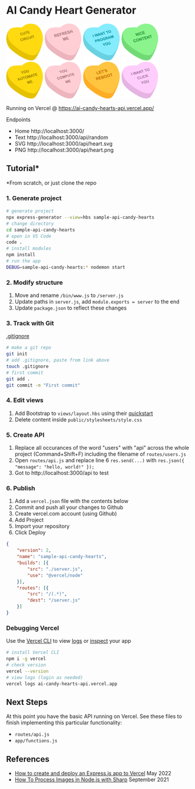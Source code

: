 
# AI Candy Heart Generator

<img src="public/assets/img/heart-3.png" width="100px"> <img src="public/assets/img/heart-1.png" width="100px"> <img src="public/assets/img/heart-4.png" width="100px"> <img src="public/assets/img/heart-2.png" width="100px"> <img src="public/assets/img/heart-5.png" width="100px"> <img src="public/assets/img/heart-11.png" width="100px"> <img src="public/assets/img/heart-8.png" width="100px"> <img src="public/assets/img/heart-6.png" width="100px"> 


Running on Vercel @ https://ai-candy-hearts-api.vercel.app/

Endpoints 
- Home http://localhost:3000/ 
- Text http://localhost:3000/api/random
- SVG http://localhost:3000/api/heart.svg
- PNG http://localhost:3000/api/heart.png




## Tutorial*

*From scratch, or just clone the repo

### 1. Generate project

```bash
# generate project
npx express-generator --view=hbs sample-api-candy-hearts
# change directory
cd sample-api-candy-hearts
# open in VS Code
code .
# install modules
npm install
# run the app
DEBUG=sample-api-candy-hearts:* nodemon start
```


### 2. Modify structure

1. Move and rename `/bin/www.js` to `/server.js`
1. Update paths in `server.js`, add `module.exports = server` to the end
1. Update `package.json` to reflect these changes 




### 3. Track with Git

[.gitignore](https://www.toptal.com/developers/gitignore/api/node,macos,windows)

```bash
# make a git repo
git init
# add .gitignore, paste from link above
touch .gitignore
# first commit
git add .
git commit -m "First commit"
```


### 4. Edit views

1. Add Bootstrap to `views/layout.hbs` using their [quickstart](https://getbootstrap.com/docs/5.3/getting-started/introduction/#quick-start)
1. Delete content inside `public/stylesheets/style.css`


### 5. Create API

1. Replace all occurances of the word "users" with "api" across the whole project (Command+Shift+F) including the filename of `routes/users.js`
1. Open `routes/api.js` and replace line 6 `res.send(...)` with `res.json({ "message": "hello, world!" });` 
1. Got to http://localhost:3000/api to test


### 6. Publish

1. Add a `vercel.json` file with the contents below
1. Commit and push all your changes to Github
1. Create vercel.com account (using Github)
1. Add Project
1. Import your repository
1. Click Deploy

```json
{
	"version": 2,
	"name": "sample-api-candy-hearts",
	"builds": [{
		"src": "./server.js",
		"use": "@vercel/node"
	}],
	"routes": [{
		"src": "/(.*)",
		"dest": "/server.js"
	}]
}
```

### Debugging Vercel

Use the [Vercel CLI](https://vercel.com/docs/cli) to view [logs](https://vercel.com/docs/cli/logs) or [inspect](https://vercel.com/docs/cli/inspect) your app

```bash
# install Vercel CLI 
npm i -g vercel
# check version
vercel --version
# view logs (login as needed)
vercel logs ai-candy-hearts-api.vercel.app
```


## Next Steps

At this point you have the basic API running on Vercel. See these files to finish implementing this particular functionality:

- `routes/api.js`
- `app/functions.js`


## References

- [How to create and deploy an Express.js app to Vercel](https://syntackle.live/blog/how-to-create-and-deploy-an-express-js-app-to-vercel-ljgvGrsCH7ioHsAxuw3G/) May 2022
- [How To Process Images in Node.js with Sharp](https://www.digitalocean.com/community/tutorials/how-to-process-images-in-node-js-with-sharp) September 2021
